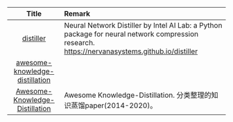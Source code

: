 | Title | Remark |
| :----: | :---- |
| [distiller](https://github.com/NervanaSystems/distiller)|Neural Network Distiller by Intel AI Lab: a Python package for neural network compression research. https://nervanasystems.github.io/distiller|
|[awesome-knowledge-distillation](https://github.com/dkozlov/awesome-knowledge-distillation)|
|[Awesome-Knowledge-Distillation](https://github.com/FLHonker/Awesome-Knowledge-Distillation)|Awesome Knowledge-Distillation. 分类整理的知识蒸馏paper(2014-2020)。|













